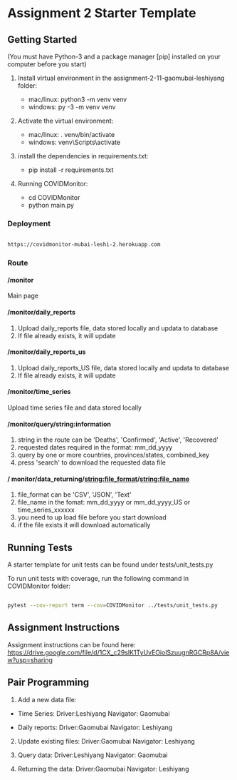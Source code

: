 
# Assignment 2 Starter Template

## Getting Started
 
 (You must have Python-3 and a package manager [pip] installed on your computer before you start)
 1. Install virtual environment in the assignment-2-11-gaomubai-leshiyang folder:
    * mac/linux: python3 -m venv venv
    * windows: py -3 -m venv venv

 2. Activate the virtual environment:
    * mac/linux: . venv/bin/activate
    * windows: venv\Scripts\activate

 3. install the dependencies in requirements.txt:
    * pip install -r requirements.txt

 4. Running COVIDMonitor:
    * cd COVIDMonitor
    * python main.py


  ### Deployment
  ```bash

https://covidmonitor-mubai-leshi-2.herokuapp.com

```
### Route
#### /monitor
Main page
#### /monitor/daily_reports
1) Upload daily_reports file, data stored locally and updata to database
2) If file already exists, it will update
#### /monitor/daily_reports_us
1) Upload daily_reports_US file, data stored locally and updata to database
2) If file already exists, it will update
#### /monitor/time_series
Upload time series file and data stored locally
#### /monitor/query/string:information
1) string in the route can be 'Deaths', 'Confirmed', 'Active', 'Recovered'
2) requested dates required in the format: mm_dd_yyyy
3) query by one or more countries, provinces/states, combined_key
4) press 'search' to download the requested data file
#### / monitor/data_returning/<string:file_format>/<string:file_name>
1) file_format can be 'CSV', 'JSON', 'Text'
2) file_name in the fomat: mm_dd_yyyy or mm_dd_yyyy_US or time_series_xxxxxx
3) you need to up load file before you start download
4) if the file exists it will download automatically
## Running Tests

  

A starter template for unit tests can be found under tests/unit_tests.py

  

To run unit tests with coverage, run the following command in COVIDMonitor folder:

  

```bash

pytest --cov-report term --cov=COVIDMonitor ../tests/unit_tests.py

```

  

## Assignment Instructions

  

Assignment instructions can be found here: https://drive.google.com/file/d/1CX_c29slK1TyUvEOiolSzuugnRGCRp8A/view?usp=sharing

  

## Pair Programming

  

1. Add a new data file:

* Time Series: Driver:Leshiyang Navigator: Gaomubai

* Daily reports: Driver:Gaomubai Navigator: Leshiyang

2. Update existing files: Driver:Gaomubai Navigator: Leshiyang

3. Query data: Driver:Leshiyang Navigator: Gaomubai

4. Returning the data: Driver:Gaomubai Navigator: Leshiyang
